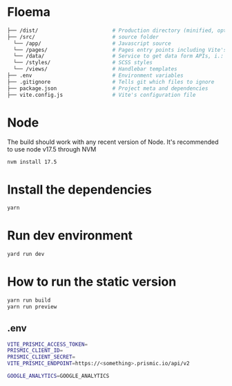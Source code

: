 # Floema

```sh
├── /dist/                        # Production directory (minified, optimized and compiled files)
├── /src/                         # source folder
  └── /app/                       # Javascript source
  └── /pages/                     # Pages entry points including Vite's index.html
  └── /data/                      # Service to get data form APIs, i.: Prismic
  └── /styles/                    # SCSS styles
  └── /views/                     # Handlebar templates
├── .env                          # Environment variables
├── .gitignore                    # Tells git which files to ignore
├── package.json                  # Project meta and dependencies
├── vite.config.js                # Vite's configuration file
```

# Node
The build should work with any recent version of Node.
It's recommended to use node v17.5 through NVM
```sh
nvm install 17.5
```

# Install the dependencies
```sh
yarn
```

# Run dev environment
```sh
yard run dev
```

# How to run the static version
```sh
yarn run build
yarn run preview
```

## .env

```sh
VITE_PRISMIC_ACCESS_TOKEN=
PRISMIC_CLIENT_ID=
PRISMIC_CLIENT_SECRET=
VITE_PRISMIC_ENDPOINT=https://<something>.prismic.io/api/v2

GOOGLE_ANALYTICS=GOOGLE_ANALYTICS
```
